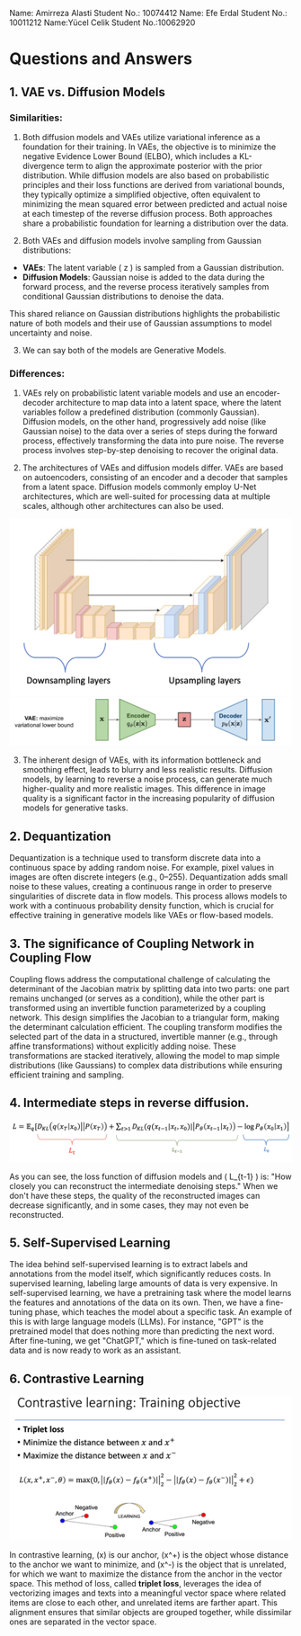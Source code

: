 Name: Amirreza Alasti
Student No.: 10074412
Name: Efe Erdal
Student No.: 10011212
Name:Yücel Celik
Student No.:10062920
# Questions and Answers
## 1. VAE vs. Diffusion Models

### Similarities:
1. Both diffusion models and VAEs utilize variational inference as a foundation for their training. In VAEs, the objective is to minimize the negative Evidence Lower Bound (ELBO), which includes a KL-divergence term to align the approximate posterior with the prior distribution. While diffusion models are also based on probabilistic principles and their loss functions are derived from variational bounds, they typically optimize a simplified objective, often equivalent to minimizing the mean squared error between predicted and actual noise at each timestep of the reverse diffusion process. Both approaches share a probabilistic foundation for learning a distribution over the data.

2. Both VAEs and diffusion models involve sampling from Gaussian distributions:
- **VAEs**: The latent variable \( z \) is sampled from a Gaussian distribution.
- **Diffusion Models**: Gaussian noise is added to the data during the forward process, and the reverse process iteratively samples from conditional Gaussian distributions to denoise the data.

This shared reliance on Gaussian distributions highlights the probabilistic nature of both models and their use of Gaussian assumptions to model uncertainty and noise.

3. We can say both of the models are Generative Models.

### Differences:

1. VAEs rely on probabilistic latent variable models and use an encoder-decoder architecture to map data into a latent space, where the latent variables follow a predefined distribution (commonly Gaussian). Diffusion models, on the other hand, progressively add noise (like Gaussian noise) to the data over a series of steps during the forward process, effectively transforming the data into pure noise. The reverse process involves step-by-step denoising to recover the original data.

2. The architectures of VAEs and diffusion models differ. VAEs are based on autoencoders, consisting of an encoder and a decoder that samples from a latent space. Diffusion models commonly employ U-Net architectures, which are well-suited for processing data at multiple scales, although other architectures can also be used.

<img src="unet.png">
<img src="vae.png">

3. The inherent design of VAEs, with its information bottleneck and smoothing effect, leads to blurry and less realistic results. Diffusion models, by learning to reverse a noise process, can generate much higher-quality and more realistic images. This difference in image quality is a significant factor in the increasing popularity of diffusion models for generative tasks.

## 2. Dequantization
Dequantization is a technique used to transform discrete data into a continuous space by adding random noise. For example, pixel values in images are often discrete integers (e.g., 0–255). Dequantization adds small noise to these values, creating a continuous range in order to preserve singularities of discrete data in flow models. This process allows models to work with a continuous probability density function, which is crucial for effective training in generative models like VAEs or flow-based models.


## 3. The significance of Coupling Network in Coupling Flow

Coupling flows address the computational challenge of calculating the determinant of the Jacobian matrix by splitting data into two parts: one part remains unchanged (or serves as a condition), while the other part is transformed using an invertible function parameterized by a coupling network. This design simplifies the Jacobian to a triangular form, making the determinant calculation efficient. The coupling transform modifies the selected part of the data in a structured, invertible manner (e.g., through affine transformations) without explicitly adding noise. These transformations are stacked iteratively, allowing the model to map simple distributions (like Gaussians) to complex data distributions while ensuring efficient training and sampling.

## 4. Intermediate steps in reverse diffusion.

<img src="diffusion-lost.png" />

As you can see, the loss function of diffusion models and \( L_{t-1} \) is: "How closely you can reconstruct the intermediate denoising steps." When we don't have these steps, the quality of the reconstructed images can decrease significantly, and in some cases, they may not even be reconstructed.

## 5. Self-Supervised Learning
The idea behind self-supervised learning is to extract labels and annotations from the model itself, which significantly reduces costs. In supervised learning, labeling large amounts of data is very expensive. In self-supervised learning, we have a pretraining task where the model learns the features and annotations of the data on its own. Then, we have a fine-tuning phase, which teaches the model about a specific task. An example of this is with large language models (LLMs). For instance, "GPT" is the pretrained model that does nothing more than predicting the next word. After fine-tuning, we get "ChatGPT," which is fine-tuned on task-related data and is now ready to work as an assistant.

## 6. Contrastive Learning

<img src="contrastive-learning.png" />

In contrastive learning, \(x\) is our anchor, \(x^+\) is the object whose distance to the anchor we want to minimize, and \(x^-\) is the object that is unrelated, for which we want to maximize the distance from the anchor in the vector space. This method of loss, called **triplet loss**, leverages the idea of vectorizing images and texts into a meaningful vector space where related items are close to each other, and unrelated items are farther apart. This alignment ensures that similar objects are grouped together, while dissimilar ones are separated in the vector space.